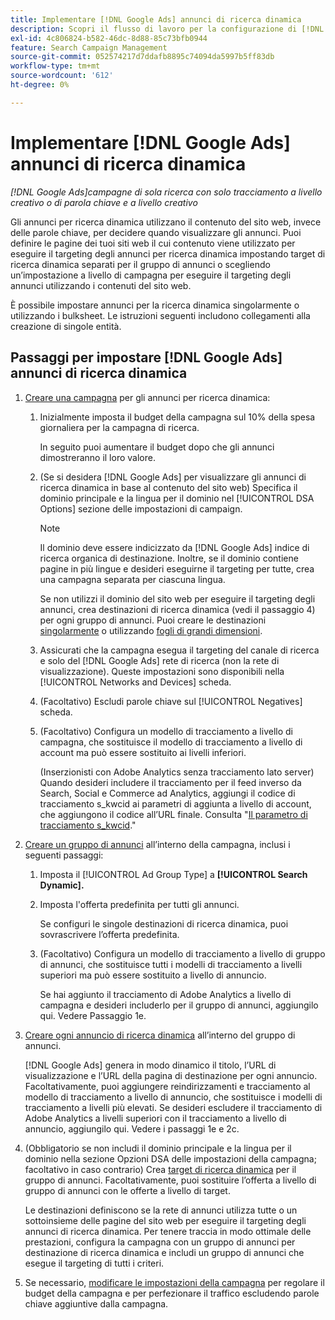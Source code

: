 ```yaml
---
title: Implementare [!DNL Google Ads] annunci di ricerca dinamica
description: Scopri il flusso di lavoro per la configurazione di [!DNL Google Ads] annunci di ricerca dinamica.
exl-id: 4c806824-b582-46dc-8d88-85c73bfb0944
feature: Search Campaign Management
source-git-commit: 052574217d7ddafb8895c74094da5997b5ff83db
workflow-type: tm+mt
source-wordcount: '612'
ht-degree: 0%

---
```


# Implementare [!DNL Google Ads] annunci di ricerca dinamica

*[!DNL Google Ads]campagne di sola ricerca con solo tracciamento a livello creativo o di parola chiave e a livello creativo*

Gli annunci per ricerca dinamica utilizzano il contenuto del sito web, invece delle parole chiave, per decidere quando visualizzare gli annunci. Puoi definire le pagine dei tuoi siti web il cui contenuto viene utilizzato per eseguire il targeting degli annunci per ricerca dinamica impostando target di ricerca dinamica separati per il gruppo di annunci o scegliendo un’impostazione a livello di campagna per eseguire il targeting degli annunci utilizzando i contenuti del sito web.

È possibile impostare annunci per la ricerca dinamica singolarmente o utilizzando i bulksheet. Le istruzioni seguenti includono collegamenti alla creazione di singole entità.

## Passaggi per impostare [!DNL Google Ads] annunci di ricerca dinamica

1. [Creare una campagna](/help/search-social-commerce/campaign-management/campaigns/campaign-manage.md) per gli annunci per ricerca dinamica:

   1. Inizialmente imposta il budget della campagna sul 10% della spesa giornaliera per la campagna di ricerca.

      In seguito puoi aumentare il budget dopo che gli annunci dimostreranno il loro valore.

   1. (Se si desidera [!DNL Google Ads] per visualizzare gli annunci di ricerca dinamica in base al contenuto del sito web) Specifica il dominio principale e la lingua per il dominio nel [!UICONTROL DSA Options] sezione delle impostazioni di campaign.

      >[!NOTE]
      >
      >Il dominio deve essere indicizzato da [!DNL Google Ads] indice di ricerca organica di destinazione. Inoltre, se il dominio contiene pagine in più lingue e desideri eseguirne il targeting per tutte, crea una campagna separata per ciascuna lingua.

      Se non utilizzi il dominio del sito web per eseguire il targeting degli annunci, crea destinazioni di ricerca dinamica (vedi il passaggio 4) per ogni gruppo di annunci. Puoi creare le destinazioni [singolarmente](/help/search-social-commerce/campaign-management/campaigns/dynamic-search-target-manage.md) o utilizzando [fogli di grandi dimensioni](/help/search-social-commerce/campaign-management/bulksheets/bulksheet-about.md).

   1. Assicurati che la campagna esegua il targeting del canale di ricerca e solo del [!DNL Google Ads] rete di ricerca (non la rete di visualizzazione). Queste impostazioni sono disponibili nella [!UICONTROL Networks and Devices] scheda.

   1. (Facoltativo) Escludi parole chiave sul [!UICONTROL Negatives] scheda.

   1. (Facoltativo) Configura un modello di tracciamento a livello di campagna, che sostituisce il modello di tracciamento a livello di account ma può essere sostituito ai livelli inferiori.

      (Inserzionisti con Adobe Analytics senza tracciamento lato server) Quando desideri includere il tracciamento per il feed inverso da Search, Social e Commerce ad Analytics, aggiungi il codice di tracciamento s_kwcid ai parametri di aggiunta a livello di account, che aggiungono il codice all’URL finale. Consulta &quot;[Il parametro di tracciamento s_kwcid](/help/search-social-commerce/tracking/skwcid-tracking-parameter.md).&quot;

1. [Creare un gruppo di annunci](/help/search-social-commerce/campaign-management/campaigns/ad-group-manage.md) all’interno della campagna, inclusi i seguenti passaggi:

   1. Imposta il [!UICONTROL Ad Group Type] a **[!UICONTROL Search Dynamic].**

   1. Imposta l&#39;offerta predefinita per tutti gli annunci.

      Se configuri le singole destinazioni di ricerca dinamica, puoi sovrascrivere l’offerta predefinita.

   1. (Facoltativo) Configura un modello di tracciamento a livello di gruppo di annunci, che sostituisce tutti i modelli di tracciamento a livelli superiori ma può essere sostituito a livello di annuncio.

      Se hai aggiunto il tracciamento di Adobe Analytics a livello di campagna e desideri includerlo per il gruppo di annunci, aggiungilo qui. Vedere Passaggio 1e.

1. [Creare ogni annuncio di ricerca dinamica](/help/search-social-commerce/campaign-management/campaigns/ad-manage.md) all’interno del gruppo di annunci.

   [!DNL Google Ads] genera in modo dinamico il titolo, l’URL di visualizzazione e l’URL della pagina di destinazione per ogni annuncio. Facoltativamente, puoi aggiungere reindirizzamenti e tracciamento al modello di tracciamento a livello di annuncio, che sostituisce i modelli di tracciamento a livelli più elevati.
Se desideri escludere il tracciamento di Adobe Analytics a livelli superiori con il tracciamento a livello di annuncio, aggiungilo qui. Vedere i passaggi 1e e 2c.

1. (Obbligatorio se non includi il dominio principale e la lingua per il dominio nella sezione Opzioni DSA delle impostazioni della campagna; facoltativo in caso contrario) Crea [target di ricerca dinamica](/help/search-social-commerce/campaign-management/campaigns/dynamic-search-target-manage.md) per il gruppo di annunci. Facoltativamente, puoi sostituire l’offerta a livello di gruppo di annunci con le offerte a livello di target.

   Le destinazioni definiscono se la rete di annunci utilizza tutte o un sottoinsieme delle pagine del sito web per eseguire il targeting degli annunci di ricerca dinamica. Per tenere traccia in modo ottimale delle prestazioni, configura la campagna con un gruppo di annunci per destinazione di ricerca dinamica e includi un gruppo di annunci che esegue il targeting di tutti i criteri.

1. Se necessario, [modificare le impostazioni della campagna](/help/search-social-commerce/campaign-management/campaigns/campaign-manage.md) per regolare il budget della campagna e per perfezionare il traffico escludendo parole chiave aggiuntive dalla campagna.
